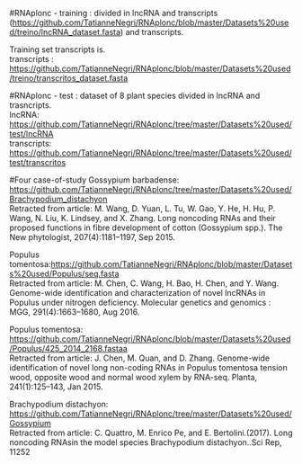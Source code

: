 #RNAplonc - training : divided in lncRNA and transcripts (https://github.com/TatianneNegri/RNAplonc/blob/master/Datasets%20used/treino/lncRNA_dataset.fasta) and transcripts. <br>

Training set transcripts is.<br>
transcripts  : https://github.com/TatianneNegri/RNAplonc/blob/master/Datasets%20used/treino/transcritos_dataset.fasta<br>


#RNAplonc - test : dataset of 8 plant species divided in lncRNA and trasncripts.<br>
lncRNA: https://github.com/TatianneNegri/RNAplonc/tree/master/Datasets%20used/test/lncRNA <br>
transcripts: https://github.com/TatianneNegri/RNAplonc/tree/master/Datasets%20used/test/transcritos<br>

#Four case-of-study
Gossypium barbadense: https://github.com/TatianneNegri/RNAplonc/tree/master/Datasets%20used/Brachypodium_distachyon<br>
Retracted from article: M. Wang, D. Yuan, L. Tu, W. Gao, Y. He, H. Hu, P. Wang, N. Liu, K. Lindsey, and X. Zhang. Long noncoding RNAs and their proposed functions in fibre development of cotton (Gossypium spp.). The New phytologist, 207(4):1181–1197, Sep 2015.<br>


Populus tomentosa:https://github.com/TatianneNegri/RNAplonc/blob/master/Datasets%20used/Populus/seq.fasta<br>
Retracted from article: M. Chen, C. Wang, H. Bao, H. Chen, and Y. Wang. Genome-wide identification and characterization of novel lncRNAs in Populus under nitrogen deficiency. Molecular genetics and genomics : MGG, 291(4):1663–1680, Aug 2016.<br>

Populus tomentosa: https://github.com/TatianneNegri/RNAplonc/blob/master/Datasets%20used/Populus/425_2014_2168.fastaa <br>
Retracted from article: J. Chen, M. Quan, and D. Zhang. Genome-wide identification of novel long non-coding RNAs in Populus tomentosa tension wood, opposite wood and normal wood xylem by RNA-seq. Planta, 241(1):125–143, Jan 2015.<br>

Brachypodium distachyon: https://github.com/TatianneNegri/RNAplonc/tree/master/Datasets%20used/Gossypium<br>
Retracted from article: C. Quattro, M. Enrico Pe, and E. Bertolini.(2017). Long noncoding RNAsin the model species Brachypodium distachyon..Sci Rep, 11252
